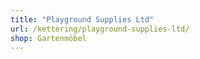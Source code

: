 ```yaml
---
title: "Playground Supplies Ltd"
url: /kettering/playground-supplies-ltd/
shop: Gartenmöbel
---
```

